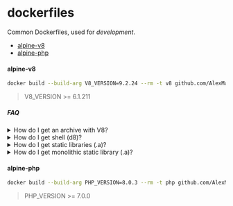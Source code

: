 # dockerfiles

Common Dockerfiles, used for _development_.

- [alpine-v8](#alpine-v8)
- [alpine-php](#alpine-php)

#### alpine-v8

```sh
docker build --build-arg V8_VERSION=9.2.24 --rm -t v8 github.com/AlexMasterov/dockerfiles.git#:alpine-v8
```
> V8_VERSION >= 6.1.211

##### FAQ

<details>
<summary>How do I get an archive with V8?</summary>

```sh
docker run --rm -v "$(pwd)/:/archive" v8 sh -c 'tar cvzf /archive/libv8-${V8_VERSION}.tar.gz *'
```
</details>

<details>
<summary>How do I get shell (d8)?</summary>

```sh
docker build \
  --build-arg V8_VERSION=9.2.24 \
  --build-arg V8_SHELL=YES \
  --rm -t v8 github.com/AlexMasterov/dockerfiles.git#:alpine-v8
```
```sh
docker run --rm -it v8 d8
```
</details>

<details>
<summary>How do I get static libraries (.a)?</summary>

```sh
docker build \
  --build-arg V8_VERSION=9.2.24 \
  --build-arg V8_STATIC_LIB=YES \
  --rm -t v8 github.com/AlexMasterov/dockerfiles.git#:alpine-v8
```
</details>

<details>
<summary>How do I get monolithic static library (.a)? </summary>

```sh
docker build \
  --build-arg V8_VERSION=9.2.24 \
  --build-arg V8_STATIC_LIB=YES \
  --build-arg V8_MONOLITHIC=YES \
  --rm -t v8 github.com/AlexMasterov/dockerfiles.git#:alpine-v8
```
</details>

#### alpine-php
```sh
docker build --build-arg PHP_VERSION=8.0.3 --rm -t php github.com/AlexMasterov/dockerfiles.git#:alpine-php
```
> PHP_VERSION >= 7.0.0
